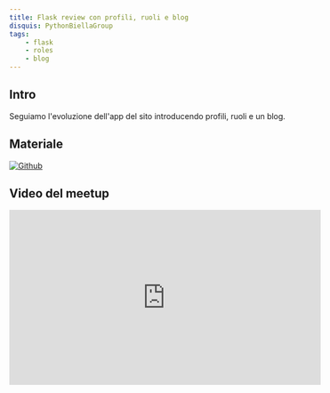 ```yaml
---
title: Flask review con profili, ruoli e blog
disquis: PythonBiellaGroup
tags:
    - flask
    - roles
    - blog
---
```


## Intro

Seguiamo l'evoluzione dell'app del sito introducendo profili, ruoli e un blog.

## Materiale

[![Github](https://img.shields.io/badge/GitHub-181717.svg?style=for-the-badge&logo=GitHub&logoColor=white)](https://github.com/PythonBiellaGroup/MaterialeSerate/tree/master/Flask/Lezione8)

## Video del meetup

<iframe width="560" height="315" src="https://www.youtube.com/embed/al0kBJQzv7c?si=q1aNuplKTfaOcAKj" title="YouTube video player" frameborder="0" allow="accelerometer; autoplay; clipboard-write; encrypted-media; gyroscope; picture-in-picture; web-share" allowfullscreen></iframe>
